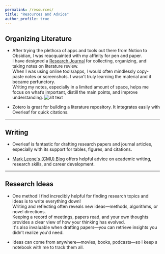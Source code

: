 ```yaml
---
permalink: /resources/
title: "Resources and Advice"
author_profile: true
---
```


## Organizing Literature

- After trying the plethora of apps and tools out there from Notion to Obsidian, I was reacquainted with my affinity for pen and paper.  
  I have designed a [Research Journal](https://www.amazon.com/Research-Journal-Meenu-Ravi/dp/B0F9VCTLGV) for collecting, organizing, and taking notes on literature review.  
  When I was using online tools/apps, I would often mindlessly copy-paste notes or screenshots. I wasn't truly learning the material and it became perfunctory.  
  Writing my notes, especially in a limited amount of space, helps me focus on what’s important, distill the main points, and improve understanding.
![alt text](https://raw.githubusercontent.com/meenuravi18/meenuravi18.github.io/main/images/rj.png)

- Zotero is great for building a literature repository. It integrates easily with Overleaf for quick citations.

---

## Writing

- Overleaf is fantastic for drafting research papers and journal articles, especially with its support for tables, figures, and citations.

- [Mark Leone's (CMU) Blog](https://www.cs.cmu.edu/~mleone/how-to.html) offers helpful advice on academic writing, research skills, and career development.

---

## Research Ideas

- One method I find incredibly helpful for finding research topics and ideas is to write everything down!  
  Writing and reflecting often reveals new ideas—methods, algorithms, or novel directions.  
  Keeping a record of meetings, papers read, and your own thoughts provides a clear view of how your thinking has evolved.  
  It's also invaluable when drafting papers—you can retrieve insights you didn’t realize you'd need.

- Ideas can come from anywhere—movies, books, podcasts—so I keep a notebook with me to track them all.
